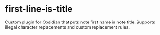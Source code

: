 # first-line-is-title
Custom plugin for Obsidian that puts note first name in note title. Supports illegal character replacements and custom replacement rules.
